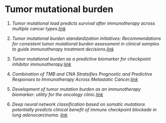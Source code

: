 # Tumor mutational burden
1. *Tumor mutational load predicts survival after immunotherapy across multiple cancer types.[link](https://www.ncbi.nlm.nih.gov/pubmed/30643254)*

2. *Tumor mutational burden standardization initiatives: Recommendations for consistent tumor mutational burden assessment in clinical samples to guide immunotherapy treatment decisions.[link](https://www.ncbi.nlm.nih.gov/pubmed/30664300)*

3. *Tumor mutational burden as a predictive biomarker for checkpoint inhibitor immunotherapy.[link](https://www.ncbi.nlm.nih.gov/pubmed/31361563)* 

4. *Combination of TMB and CNA Stratsifies Prognostic and Predictive Responses to Immunotherapy Across Metastatic Cancer.[link](https://www.ncbi.nlm.nih.gov/pubmed/31515453)*

5. *Development of tumor mutation burden as an immunotherapy biomarker: utility for the oncology clinic.[link](https://www.ncbi.nlm.nih.gov/pubmed/30395155)*  

6. *Deep neural network classification based on somatic mutations potentially predicts clinical benefit of immune checkpoint blockade in lung adenocarcinoma. [link](https://www.ncbi.nlm.nih.gov/pubmed/32158626)*